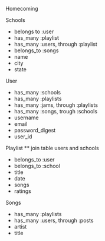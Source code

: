 Homecoming

Schools 
- belongs to :user
- has_many :playlist
- has_many :users, through :playlist
- belongs_to :songs
- name
- city
- state


User
- has_many :schools
- has_many :playlists
- has_many :jams, through :playlists
- has_many :songs, trough :schools
- username
- email
- password_digest
- user_id

Playlist ** join table users and schools
- belongs_to :user
- belongs_to :school
- title
- date
- songs
- ratings

Songs
- has_many :playlists
- has_many :users, through :posts
- artist
- title




